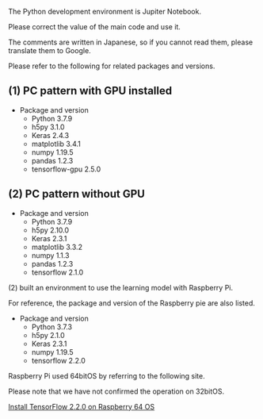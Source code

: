 The Python development environment is Jupiter Notebook.

Please correct the value of the main code and use it.

The comments are written in Japanese, so if you cannot read them, please translate them to Google.

Please refer to the following for related packages and versions.

## (1) PC pattern with GPU installed

- Package and version
    - Python                  3.7.9
    - h5py                    3.1.0
    - Keras                   2.4.3
    - matplotlib              3.4.1
    - numpy                   1.19.5
    - pandas                  1.2.3
    - tensorflow-gpu          2.5.0

## (2) PC pattern without GPU

- Package and version
    - Python                  3.7.9
    - h5py                    2.10.0
    - Keras                   2.3.1
    - matplotlib              3.3.2
    - numpy                   1.1.3
    - pandas                  1.2.3
    - tensorflow              2.1.0
   
(2) built an environment to use the learning model with Raspberry Pi.

For reference, the package and version of the Raspberry pie are also listed.

- Package and version
    - Python                  3.7.3
    - h5py                    2.1.0
    - Keras                   2.3.1
    - numpy                   1.19.5
    - tensorflow              2.2.0

Raspberry Pi used 64bitOS by referring to the following site.

Please note that we have not confirmed the operation on 32bitOS.

[Install TensorFlow 2.2.0 on Raspberry 64 OS](https://qengineering.eu/install-tensorflow-2.2.0-on-raspberry-64-os.html)
